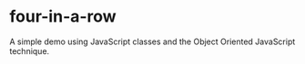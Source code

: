 # four-in-a-row
A simple demo using JavaScript classes and the Object Oriented JavaScript technique.
